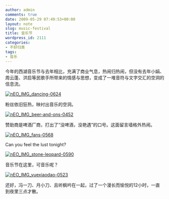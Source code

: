 ```yaml
---
author: admin
comments: true
date: 2009-05-29 07:49:53+00:00
layout: note
slug: music-festival
title: 音乐节
wordpress_id: 2111
categories:
- 不好归类
tags:
- 音乐
---
```


今年的西湖音乐节与去年相比，充满了商业气息，热闹归热闹，但没有去年小娟、周云蓬、洪启等民歌手所带来的情感与思想，变成了一堆音符与文字交汇的空洞的信息流。

[![nEO_IMG_dancing-0624](http://farm4.static.flickr.com/3647/3574789311_36699927c1.jpg)](http://www.flickr.com/photos/lookoo/3574789311/)

粉丝依旧狂热，映衬出音乐的空洞。

[![nEO_IMG_beer-and-ons-0452](http://farm4.static.flickr.com/3386/3574788835_afdf098047.jpg)](http://www.flickr.com/photos/lookoo/3574788835/)

赞助商是啤酒厂商，打出了“没啤酒，没艳遇”的口号。这面留言墙格外热闹。

[![nEO_IMG_fans-0568](http://farm4.static.flickr.com/3581/3574789497_6b9571cd8b.jpg)](http://www.flickr.com/photos/lookoo/3574789497/)

Can you feel the lust tonight?

[![nEO_IMG_stone-leopard-0590](http://farm4.static.flickr.com/3389/3575596158_c7141bdc3d.jpg)](http://www.flickr.com/photos/lookoo/3575596158/)

音乐节在这里，可音乐呢？

[![nEO_IMG_yuexiaodao-0523](http://farm4.static.flickr.com/3414/3574788645_ed130e60d3.jpg)](http://www.flickr.com/photos/lookoo/3574788645/)

还好，冯一刀、月小刀、且听枫吟在一起，过了一个漫长而愉悦的12小时，一直到夜里三点才散。

